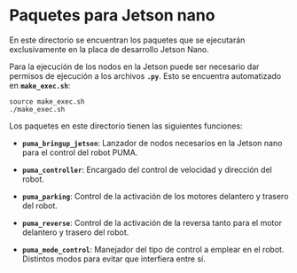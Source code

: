 # Paquetes para Jetson nano

En este directorio se encuentran los paquetes que se ejecutarán exclusivamente en la placa de desarrollo Jetson Nano.

Para la ejecución de los nodos en la Jetson puede ser necesario dar permisos de ejecución a los archivos **`.py`**. Esto se encuentra automatizado en **`make_exec.sh`**:

    source make_exec.sh
    ./make_exec.sh

Los paquetes en este directorio tienen las siguientes funciones:

- **`puma_bringup_jetson`**: Lanzador de nodos necesarios en la Jetson nano para el control del robot PUMA.

- **`puma_controller`**: Encargado del control de velocidad y dirección del robot.

- **`puma_parking`**: Control de la activación de los motores delantero y trasero del robot.

- **`puma_reverse`**: Control de la activación de la reversa tanto para el motor delantero y trasero del robot.

- **`puma_mode_control`**: Manejador del tipo de control a emplear en el robot. Distintos modos para evitar que interfiera entre sí.

